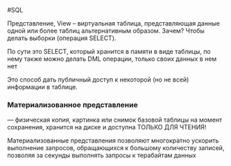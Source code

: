 #SQL 

Представление, View – виртуальная таблица, представляющая данные одной или более таблиц альтернативным образом. Зачем? Чтобы делать выборки (операция SELECT).

По сути это SELECT, который хранится в памяти в виде таблицы, по нему также можно делать DML операции, только своих данных в нем нет

Это способ дать публичный доступ к некоторой (но не всей) информации в таблице.

### Материализованное представление
— физическая копия, картинка или снимок базовой таблицы на момент сохранения, хранится на диске и доступна ТОЛЬКО ДЛЯ ЧТЕНИЯ!

Материализованные представления позволяют многократно ускорить выполнение запросов, обращающихся к большому количеству записей, позволяя за секунды выполнять запросы к терабайтам данных
